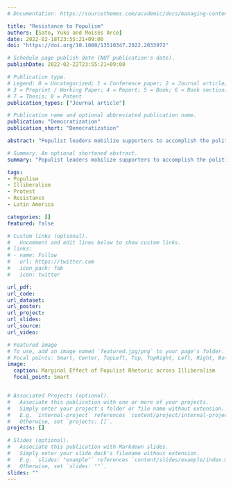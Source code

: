 ```yaml
---
# Documentation: https://sourcethemes.com/academic/docs/managing-content/

title: "Resistance to Populism"
authors: [Sato, Yuko and Moisés Arce]
date: 2022-02-18T23:55:21+09:00
doi: "https://doi.org/10.1080/13510347.2022.2033972"

# Schedule page publish date (NOT publication's date).
publishDate: 2022-02-22T23:55:21+09:00

# Publication type.
# Legend: 0 = Uncategorized; 1 = Conference paper; 2 = Journal article;
# 3 = Preprint / Working Paper; 4 = Report; 5 = Book; 6 = Book section;
# 7 = Thesis; 8 = Patent
publication_types: ["Journal article"]

# Publication name and optional abbreviated publication name.
publication: "Democratization"
publication_short: "Democratization"

abstract: "Populist leaders mobilize supporters to accomplish the political transformations they seek to achieve. However, once they are in office, populist leaders also encounter mobilizations against them because of their exclusionary rhetoric as well as their attack on existing democratic norms. These populists’ practices represent an erosion of (or threat to) political rights and move oppositional groups into struggle. Therefore, an increase in mobilizations under a populist leader can be seen as resistance to populism. Based on panel data analysis across 18 Latin American countries between 1990-2018, we find that populist rhetoric triggers a higher level of pro-democratic protests when it is combined with a populist leader’s rejection of democratic norms. The findings are discussed in line with the political consequences of populism in contemporary Latin America."

# Summary. An optional shortened abstract.
summary: "Populist leaders mobilize supporters to accomplish the political transformations they seek to achieve. However, once they are in office, populist leaders also encounter mobilizations against them because of their exclusionary rhetoric as well as their attack on existing democratic norms. "

tags: 
- Populism
- Illiberalism
- Protest
- Resistance
- Latin America

categories: []
featured: false

# Custom links (optional).
#   Uncomment and edit lines below to show custom links.
# links:
# - name: Follow
#   url: https://twitter.com
#   icon_pack: fab
#   icon: twitter

url_pdf:
url_code:
url_dataset: 
url_poster:
url_project:
url_slides:
url_source:
url_video:

# Featured image
# To use, add an image named `featured.jpg/png` to your page's folder. 
# Focal points: Smart, Center, TopLeft, Top, TopRight, Left, Right, BottomLeft, Bottom, BottomRight.
image: 
  caption: Marginal Effect of Populist Rhetoric across Illiberalism
  focal_point: Smart


# Associated Projects (optional).
#   Associate this publication with one or more of your projects.
#   Simply enter your project's folder or file name without extension.
#   E.g. `internal-project` references `content/project/internal-project/index.md`.
#   Otherwise, set `projects: []`.
projects: []

# Slides (optional).
#   Associate this publication with Markdown slides.
#   Simply enter your slide deck's filename without extension.
#   E.g. `slides: "example"` references `content/slides/example/index.md`.
#   Otherwise, set `slides: ""`.
slides: ""
---
```

